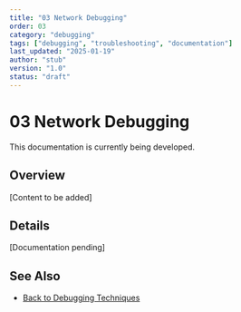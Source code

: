 ```yaml
---
title: "03 Network Debugging"
order: 03
category: "debugging"
tags: ["debugging", "troubleshooting", "documentation"]
last_updated: "2025-01-19"
author: "stub"
version: "1.0"
status: "draft"
---
```


# 03 Network Debugging

This documentation is currently being developed.

## Overview

[Content to be added]

## Details

[Documentation pending]

## See Also

- [Back to Debugging Techniques](./README.md)
